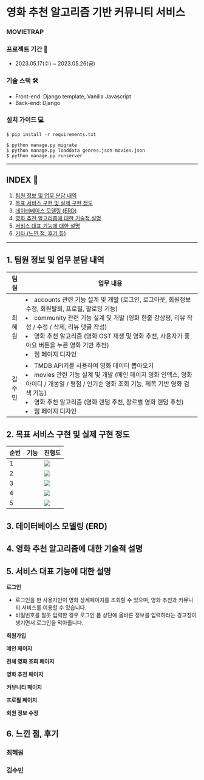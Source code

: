 # 영화 추천 알고리즘 기반 커뮤니티 서비스

### MOVIETRAP



### 프로젝트 기간 📅

- 2023.05.17(수) ~ 2023.05.26(금)

### 기술 스택 🛠

- Front-end: Django template, Vanilla Javascript
- Back-end: Django

### 설치 가이드 💻

```
$ pip install -r requirements.txt

$ python manage.py migrate
$ python manage.py loaddata genres.json movies.json
$ python manage.py runserver
```

---

## INDEX 📌

1. [팀원 정보 및 업무 분담 내역](#1-팀원-정보-및-업무-분담-내역)
2. [목표 서비스 구현 및 실제 구현 정도](#2-목표-서비스-구현-및-실제-구현-정도)
3. [데이터베이스 모델링 (ERD)](#3-데이터베이스-모델링-erd)
4. [영화 추천 알고리즘에 대한 기술적 설명](#4-영화-추천-알고리즘에-대한-기술적-설명)
5. [서비스 대표 기능에 대한 설명](#5-서비스-대표-기능에-대한-설명)
6. [기타 (느낀 점, 후기 등)](#6-느낀-점-후기)

---

## 1. 팀원 정보 및 업무 분담 내역

| 팀원 | 업무 내용 |
| :----: | --------- |
| 최혜원 | <li>accounts 관련 기능 설계 및 개발 (로그인, 로그아웃, 회원정보수정, 회원탈퇴, 프로필, 팔로잉 기능)</li><li>community 관련 기능 설계 및 개발 (영화 한줄 감상평, 리뷰 작성 / 수정 / 삭제, 리뷰 댓글 작성)</li><li>영화 추천 알고리즘 (영화 OST 재생 및 영화 추천, 사용자가 좋아요 버튼을 누른 영화 기반 추천)</li><li>웹 페이지 디자인</li> |
| 김수민 | <li>TMDB API키를 사용하여 영화 데이터 뽑아오기</li><li>movies 관련 기능 설계 및 개발 (메인 페이지 영화 인덱스, 영화 아이디 / 개봉일 / 평점 / 인기순 영화 조회 기능, 제목 기반 영화 검색 기능)</li><li>영화 추천 알고리즘 (영화 랜덤 추천, 장르별 영화 랜덤 추천)</li><li>웹 페이지 디자인</li> |

## 2. 목표 서비스 구현 및 실제 구현 정도

| 순번 | 기능 | 진행도 |
| -- | -- | -- |
| 1 |  |![](https://geps.dev/progress/0)|    
| 2 |  |![](https://geps.dev/progress/0)|    
| 3 |  |![](https://geps.dev/progress/0)|
| 4 |  |![](https://geps.dev/progress/0)|    
| 5 |  |![](https://geps.dev/progress/0)|

## 3. 데이터베이스 모델링 (ERD)



## 4. 영화 추천 알고리즘에 대한 기술적 설명



## 5. 서비스 대표 기능에 대한 설명

**로그인**

- 로그인을 한 사용자만이 영화 상세페이지를 조회할 수 있으며, 영화 추천과 커뮤니티 서비스를 이용할 수 있습니다.
- 비밀번호를 잘못 입력한 경우 로그인 폼 상단에 올바른 정보를 입력하라는 경고창이 생기면서 로그인을 막아줍니다.

**회원가입**

**메인 페이지**

**전체 영화 조회 페이지**

**영화 추천 페이지**

**커뮤니티 페이지**

**프로필 페이지**

**회원 정보 수정**


## 6. 느낀 점, 후기

### 최혜원

### 김수민